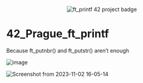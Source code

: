 <p align="center">
  <img src="https://github.com/OnnaMcadva/42_Prague_ft_printf/assets/94723781/9cc05ee6-80b3-4652-9718-54aa0808c53e" alt="ft_printf 42 project badge"/>
</p>

# 42_Prague_ft_printf
Because ft_putnbr() and ft_putstr() aren’t enough

![image](https://github.com/OnnaMcadva/42_Prague_ft_printf/assets/94723781/f72e1baa-d974-4df8-84f9-ba72c3e460e9)


![Screenshot from 2023-11-02 16-05-14](https://github.com/OnnaMcadva/42_Prague_ft_printf/assets/94723781/3424c851-d054-4ebd-9617-2aab407cbb9c)
